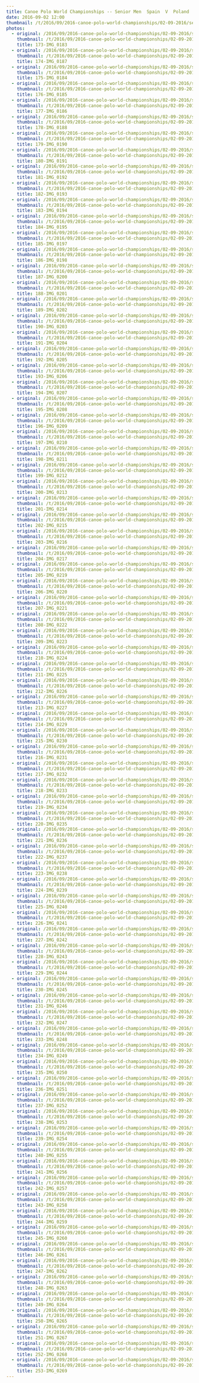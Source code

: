 ```yaml
---
title: Canoe Polo World Championships -- Senior Men  Spain  V  Poland
date: 2016-09-02 12:00
thumbnail: /t/2016/09/2016-canoe-polo-world-championships/02-09-2016/senior-men-spain-v-poland/173-img_0183.jpg
photos:
  - original: /2016/09/2016-canoe-polo-world-championships/02-09-2016/senior-men-spain-v-poland/173-img_0183.jpg
    thumbnail: /t/2016/09/2016-canoe-polo-world-championships/02-09-2016/senior-men-spain-v-poland/173-img_0183.jpg
    title: 173-IMG_0183
  - original: /2016/09/2016-canoe-polo-world-championships/02-09-2016/senior-men-spain-v-poland/174-img_0187.jpg
    thumbnail: /t/2016/09/2016-canoe-polo-world-championships/02-09-2016/senior-men-spain-v-poland/174-img_0187.jpg
    title: 174-IMG_0187
  - original: /2016/09/2016-canoe-polo-world-championships/02-09-2016/senior-men-spain-v-poland/175-img_0184.jpg
    thumbnail: /t/2016/09/2016-canoe-polo-world-championships/02-09-2016/senior-men-spain-v-poland/175-img_0184.jpg
    title: 175-IMG_0184
  - original: /2016/09/2016-canoe-polo-world-championships/02-09-2016/senior-men-spain-v-poland/176-img_0185.jpg
    thumbnail: /t/2016/09/2016-canoe-polo-world-championships/02-09-2016/senior-men-spain-v-poland/176-img_0185.jpg
    title: 176-IMG_0185
  - original: /2016/09/2016-canoe-polo-world-championships/02-09-2016/senior-men-spain-v-poland/177-img_0186.jpg
    thumbnail: /t/2016/09/2016-canoe-polo-world-championships/02-09-2016/senior-men-spain-v-poland/177-img_0186.jpg
    title: 177-IMG_0186
  - original: /2016/09/2016-canoe-polo-world-championships/02-09-2016/senior-men-spain-v-poland/178-img_0188.jpg
    thumbnail: /t/2016/09/2016-canoe-polo-world-championships/02-09-2016/senior-men-spain-v-poland/178-img_0188.jpg
    title: 178-IMG_0188
  - original: /2016/09/2016-canoe-polo-world-championships/02-09-2016/senior-men-spain-v-poland/179-img_0190.jpg
    thumbnail: /t/2016/09/2016-canoe-polo-world-championships/02-09-2016/senior-men-spain-v-poland/179-img_0190.jpg
    title: 179-IMG_0190
  - original: /2016/09/2016-canoe-polo-world-championships/02-09-2016/senior-men-spain-v-poland/180-img_0191.jpg
    thumbnail: /t/2016/09/2016-canoe-polo-world-championships/02-09-2016/senior-men-spain-v-poland/180-img_0191.jpg
    title: 180-IMG_0191
  - original: /2016/09/2016-canoe-polo-world-championships/02-09-2016/senior-men-spain-v-poland/181-img_0192.jpg
    thumbnail: /t/2016/09/2016-canoe-polo-world-championships/02-09-2016/senior-men-spain-v-poland/181-img_0192.jpg
    title: 181-IMG_0192
  - original: /2016/09/2016-canoe-polo-world-championships/02-09-2016/senior-men-spain-v-poland/182-img_0193.jpg
    thumbnail: /t/2016/09/2016-canoe-polo-world-championships/02-09-2016/senior-men-spain-v-poland/182-img_0193.jpg
    title: 182-IMG_0193
  - original: /2016/09/2016-canoe-polo-world-championships/02-09-2016/senior-men-spain-v-poland/183-img_0194.jpg
    thumbnail: /t/2016/09/2016-canoe-polo-world-championships/02-09-2016/senior-men-spain-v-poland/183-img_0194.jpg
    title: 183-IMG_0194
  - original: /2016/09/2016-canoe-polo-world-championships/02-09-2016/senior-men-spain-v-poland/184-img_0195.jpg
    thumbnail: /t/2016/09/2016-canoe-polo-world-championships/02-09-2016/senior-men-spain-v-poland/184-img_0195.jpg
    title: 184-IMG_0195
  - original: /2016/09/2016-canoe-polo-world-championships/02-09-2016/senior-men-spain-v-poland/185-img_0197.jpg
    thumbnail: /t/2016/09/2016-canoe-polo-world-championships/02-09-2016/senior-men-spain-v-poland/185-img_0197.jpg
    title: 185-IMG_0197
  - original: /2016/09/2016-canoe-polo-world-championships/02-09-2016/senior-men-spain-v-poland/186-img_0198.jpg
    thumbnail: /t/2016/09/2016-canoe-polo-world-championships/02-09-2016/senior-men-spain-v-poland/186-img_0198.jpg
    title: 186-IMG_0198
  - original: /2016/09/2016-canoe-polo-world-championships/02-09-2016/senior-men-spain-v-poland/187-img_0200.jpg
    thumbnail: /t/2016/09/2016-canoe-polo-world-championships/02-09-2016/senior-men-spain-v-poland/187-img_0200.jpg
    title: 187-IMG_0200
  - original: /2016/09/2016-canoe-polo-world-championships/02-09-2016/senior-men-spain-v-poland/188-img_0201.jpg
    thumbnail: /t/2016/09/2016-canoe-polo-world-championships/02-09-2016/senior-men-spain-v-poland/188-img_0201.jpg
    title: 188-IMG_0201
  - original: /2016/09/2016-canoe-polo-world-championships/02-09-2016/senior-men-spain-v-poland/189-img_0202.jpg
    thumbnail: /t/2016/09/2016-canoe-polo-world-championships/02-09-2016/senior-men-spain-v-poland/189-img_0202.jpg
    title: 189-IMG_0202
  - original: /2016/09/2016-canoe-polo-world-championships/02-09-2016/senior-men-spain-v-poland/190-img_0203.jpg
    thumbnail: /t/2016/09/2016-canoe-polo-world-championships/02-09-2016/senior-men-spain-v-poland/190-img_0203.jpg
    title: 190-IMG_0203
  - original: /2016/09/2016-canoe-polo-world-championships/02-09-2016/senior-men-spain-v-poland/191-img_0204.jpg
    thumbnail: /t/2016/09/2016-canoe-polo-world-championships/02-09-2016/senior-men-spain-v-poland/191-img_0204.jpg
    title: 191-IMG_0204
  - original: /2016/09/2016-canoe-polo-world-championships/02-09-2016/senior-men-spain-v-poland/192-img_0205.jpg
    thumbnail: /t/2016/09/2016-canoe-polo-world-championships/02-09-2016/senior-men-spain-v-poland/192-img_0205.jpg
    title: 192-IMG_0205
  - original: /2016/09/2016-canoe-polo-world-championships/02-09-2016/senior-men-spain-v-poland/193-img_0206.jpg
    thumbnail: /t/2016/09/2016-canoe-polo-world-championships/02-09-2016/senior-men-spain-v-poland/193-img_0206.jpg
    title: 193-IMG_0206
  - original: /2016/09/2016-canoe-polo-world-championships/02-09-2016/senior-men-spain-v-poland/194-img_0207.jpg
    thumbnail: /t/2016/09/2016-canoe-polo-world-championships/02-09-2016/senior-men-spain-v-poland/194-img_0207.jpg
    title: 194-IMG_0207
  - original: /2016/09/2016-canoe-polo-world-championships/02-09-2016/senior-men-spain-v-poland/195-img_0208.jpg
    thumbnail: /t/2016/09/2016-canoe-polo-world-championships/02-09-2016/senior-men-spain-v-poland/195-img_0208.jpg
    title: 195-IMG_0208
  - original: /2016/09/2016-canoe-polo-world-championships/02-09-2016/senior-men-spain-v-poland/196-img_0209.jpg
    thumbnail: /t/2016/09/2016-canoe-polo-world-championships/02-09-2016/senior-men-spain-v-poland/196-img_0209.jpg
    title: 196-IMG_0209
  - original: /2016/09/2016-canoe-polo-world-championships/02-09-2016/senior-men-spain-v-poland/197-img_0210.jpg
    thumbnail: /t/2016/09/2016-canoe-polo-world-championships/02-09-2016/senior-men-spain-v-poland/197-img_0210.jpg
    title: 197-IMG_0210
  - original: /2016/09/2016-canoe-polo-world-championships/02-09-2016/senior-men-spain-v-poland/198-img_0211.jpg
    thumbnail: /t/2016/09/2016-canoe-polo-world-championships/02-09-2016/senior-men-spain-v-poland/198-img_0211.jpg
    title: 198-IMG_0211
  - original: /2016/09/2016-canoe-polo-world-championships/02-09-2016/senior-men-spain-v-poland/199-img_0212.jpg
    thumbnail: /t/2016/09/2016-canoe-polo-world-championships/02-09-2016/senior-men-spain-v-poland/199-img_0212.jpg
    title: 199-IMG_0212
  - original: /2016/09/2016-canoe-polo-world-championships/02-09-2016/senior-men-spain-v-poland/200-img_0213.jpg
    thumbnail: /t/2016/09/2016-canoe-polo-world-championships/02-09-2016/senior-men-spain-v-poland/200-img_0213.jpg
    title: 200-IMG_0213
  - original: /2016/09/2016-canoe-polo-world-championships/02-09-2016/senior-men-spain-v-poland/201-img_0214.jpg
    thumbnail: /t/2016/09/2016-canoe-polo-world-championships/02-09-2016/senior-men-spain-v-poland/201-img_0214.jpg
    title: 201-IMG_0214
  - original: /2016/09/2016-canoe-polo-world-championships/02-09-2016/senior-men-spain-v-poland/202-img_0215.jpg
    thumbnail: /t/2016/09/2016-canoe-polo-world-championships/02-09-2016/senior-men-spain-v-poland/202-img_0215.jpg
    title: 202-IMG_0215
  - original: /2016/09/2016-canoe-polo-world-championships/02-09-2016/senior-men-spain-v-poland/203-img_0216.jpg
    thumbnail: /t/2016/09/2016-canoe-polo-world-championships/02-09-2016/senior-men-spain-v-poland/203-img_0216.jpg
    title: 203-IMG_0216
  - original: /2016/09/2016-canoe-polo-world-championships/02-09-2016/senior-men-spain-v-poland/204-img_0217.jpg
    thumbnail: /t/2016/09/2016-canoe-polo-world-championships/02-09-2016/senior-men-spain-v-poland/204-img_0217.jpg
    title: 204-IMG_0217
  - original: /2016/09/2016-canoe-polo-world-championships/02-09-2016/senior-men-spain-v-poland/205-img_0219.jpg
    thumbnail: /t/2016/09/2016-canoe-polo-world-championships/02-09-2016/senior-men-spain-v-poland/205-img_0219.jpg
    title: 205-IMG_0219
  - original: /2016/09/2016-canoe-polo-world-championships/02-09-2016/senior-men-spain-v-poland/206-img_0220.jpg
    thumbnail: /t/2016/09/2016-canoe-polo-world-championships/02-09-2016/senior-men-spain-v-poland/206-img_0220.jpg
    title: 206-IMG_0220
  - original: /2016/09/2016-canoe-polo-world-championships/02-09-2016/senior-men-spain-v-poland/207-img_0221.jpg
    thumbnail: /t/2016/09/2016-canoe-polo-world-championships/02-09-2016/senior-men-spain-v-poland/207-img_0221.jpg
    title: 207-IMG_0221
  - original: /2016/09/2016-canoe-polo-world-championships/02-09-2016/senior-men-spain-v-poland/208-img_0222.jpg
    thumbnail: /t/2016/09/2016-canoe-polo-world-championships/02-09-2016/senior-men-spain-v-poland/208-img_0222.jpg
    title: 208-IMG_0222
  - original: /2016/09/2016-canoe-polo-world-championships/02-09-2016/senior-men-spain-v-poland/209-img_0223.jpg
    thumbnail: /t/2016/09/2016-canoe-polo-world-championships/02-09-2016/senior-men-spain-v-poland/209-img_0223.jpg
    title: 209-IMG_0223
  - original: /2016/09/2016-canoe-polo-world-championships/02-09-2016/senior-men-spain-v-poland/210-img_0224.jpg
    thumbnail: /t/2016/09/2016-canoe-polo-world-championships/02-09-2016/senior-men-spain-v-poland/210-img_0224.jpg
    title: 210-IMG_0224
  - original: /2016/09/2016-canoe-polo-world-championships/02-09-2016/senior-men-spain-v-poland/211-img_0225.jpg
    thumbnail: /t/2016/09/2016-canoe-polo-world-championships/02-09-2016/senior-men-spain-v-poland/211-img_0225.jpg
    title: 211-IMG_0225
  - original: /2016/09/2016-canoe-polo-world-championships/02-09-2016/senior-men-spain-v-poland/212-img_0226.jpg
    thumbnail: /t/2016/09/2016-canoe-polo-world-championships/02-09-2016/senior-men-spain-v-poland/212-img_0226.jpg
    title: 212-IMG_0226
  - original: /2016/09/2016-canoe-polo-world-championships/02-09-2016/senior-men-spain-v-poland/213-img_0227.jpg
    thumbnail: /t/2016/09/2016-canoe-polo-world-championships/02-09-2016/senior-men-spain-v-poland/213-img_0227.jpg
    title: 213-IMG_0227
  - original: /2016/09/2016-canoe-polo-world-championships/02-09-2016/senior-men-spain-v-poland/214-img_0229.jpg
    thumbnail: /t/2016/09/2016-canoe-polo-world-championships/02-09-2016/senior-men-spain-v-poland/214-img_0229.jpg
    title: 214-IMG_0229
  - original: /2016/09/2016-canoe-polo-world-championships/02-09-2016/senior-men-spain-v-poland/215-img_0230.jpg
    thumbnail: /t/2016/09/2016-canoe-polo-world-championships/02-09-2016/senior-men-spain-v-poland/215-img_0230.jpg
    title: 215-IMG_0230
  - original: /2016/09/2016-canoe-polo-world-championships/02-09-2016/senior-men-spain-v-poland/216-img_0231.jpg
    thumbnail: /t/2016/09/2016-canoe-polo-world-championships/02-09-2016/senior-men-spain-v-poland/216-img_0231.jpg
    title: 216-IMG_0231
  - original: /2016/09/2016-canoe-polo-world-championships/02-09-2016/senior-men-spain-v-poland/217-img_0232.jpg
    thumbnail: /t/2016/09/2016-canoe-polo-world-championships/02-09-2016/senior-men-spain-v-poland/217-img_0232.jpg
    title: 217-IMG_0232
  - original: /2016/09/2016-canoe-polo-world-championships/02-09-2016/senior-men-spain-v-poland/218-img_0233.jpg
    thumbnail: /t/2016/09/2016-canoe-polo-world-championships/02-09-2016/senior-men-spain-v-poland/218-img_0233.jpg
    title: 218-IMG_0233
  - original: /2016/09/2016-canoe-polo-world-championships/02-09-2016/senior-men-spain-v-poland/219-img_0234.jpg
    thumbnail: /t/2016/09/2016-canoe-polo-world-championships/02-09-2016/senior-men-spain-v-poland/219-img_0234.jpg
    title: 219-IMG_0234
  - original: /2016/09/2016-canoe-polo-world-championships/02-09-2016/senior-men-spain-v-poland/220-img_0235.jpg
    thumbnail: /t/2016/09/2016-canoe-polo-world-championships/02-09-2016/senior-men-spain-v-poland/220-img_0235.jpg
    title: 220-IMG_0235
  - original: /2016/09/2016-canoe-polo-world-championships/02-09-2016/senior-men-spain-v-poland/221-img_0236.jpg
    thumbnail: /t/2016/09/2016-canoe-polo-world-championships/02-09-2016/senior-men-spain-v-poland/221-img_0236.jpg
    title: 221-IMG_0236
  - original: /2016/09/2016-canoe-polo-world-championships/02-09-2016/senior-men-spain-v-poland/222-img_0237.jpg
    thumbnail: /t/2016/09/2016-canoe-polo-world-championships/02-09-2016/senior-men-spain-v-poland/222-img_0237.jpg
    title: 222-IMG_0237
  - original: /2016/09/2016-canoe-polo-world-championships/02-09-2016/senior-men-spain-v-poland/223-img_0238.jpg
    thumbnail: /t/2016/09/2016-canoe-polo-world-championships/02-09-2016/senior-men-spain-v-poland/223-img_0238.jpg
    title: 223-IMG_0238
  - original: /2016/09/2016-canoe-polo-world-championships/02-09-2016/senior-men-spain-v-poland/224-img_0239.jpg
    thumbnail: /t/2016/09/2016-canoe-polo-world-championships/02-09-2016/senior-men-spain-v-poland/224-img_0239.jpg
    title: 224-IMG_0239
  - original: /2016/09/2016-canoe-polo-world-championships/02-09-2016/senior-men-spain-v-poland/225-img_0240.jpg
    thumbnail: /t/2016/09/2016-canoe-polo-world-championships/02-09-2016/senior-men-spain-v-poland/225-img_0240.jpg
    title: 225-IMG_0240
  - original: /2016/09/2016-canoe-polo-world-championships/02-09-2016/senior-men-spain-v-poland/226-img_0241.jpg
    thumbnail: /t/2016/09/2016-canoe-polo-world-championships/02-09-2016/senior-men-spain-v-poland/226-img_0241.jpg
    title: 226-IMG_0241
  - original: /2016/09/2016-canoe-polo-world-championships/02-09-2016/senior-men-spain-v-poland/227-img_0242.jpg
    thumbnail: /t/2016/09/2016-canoe-polo-world-championships/02-09-2016/senior-men-spain-v-poland/227-img_0242.jpg
    title: 227-IMG_0242
  - original: /2016/09/2016-canoe-polo-world-championships/02-09-2016/senior-men-spain-v-poland/228-img_0243.jpg
    thumbnail: /t/2016/09/2016-canoe-polo-world-championships/02-09-2016/senior-men-spain-v-poland/228-img_0243.jpg
    title: 228-IMG_0243
  - original: /2016/09/2016-canoe-polo-world-championships/02-09-2016/senior-men-spain-v-poland/229-img_0244.jpg
    thumbnail: /t/2016/09/2016-canoe-polo-world-championships/02-09-2016/senior-men-spain-v-poland/229-img_0244.jpg
    title: 229-IMG_0244
  - original: /2016/09/2016-canoe-polo-world-championships/02-09-2016/senior-men-spain-v-poland/230-img_0245.jpg
    thumbnail: /t/2016/09/2016-canoe-polo-world-championships/02-09-2016/senior-men-spain-v-poland/230-img_0245.jpg
    title: 230-IMG_0245
  - original: /2016/09/2016-canoe-polo-world-championships/02-09-2016/senior-men-spain-v-poland/231-img_0246.jpg
    thumbnail: /t/2016/09/2016-canoe-polo-world-championships/02-09-2016/senior-men-spain-v-poland/231-img_0246.jpg
    title: 231-IMG_0246
  - original: /2016/09/2016-canoe-polo-world-championships/02-09-2016/senior-men-spain-v-poland/232-img_0247.jpg
    thumbnail: /t/2016/09/2016-canoe-polo-world-championships/02-09-2016/senior-men-spain-v-poland/232-img_0247.jpg
    title: 232-IMG_0247
  - original: /2016/09/2016-canoe-polo-world-championships/02-09-2016/senior-men-spain-v-poland/233-img_0248.jpg
    thumbnail: /t/2016/09/2016-canoe-polo-world-championships/02-09-2016/senior-men-spain-v-poland/233-img_0248.jpg
    title: 233-IMG_0248
  - original: /2016/09/2016-canoe-polo-world-championships/02-09-2016/senior-men-spain-v-poland/234-img_0249.jpg
    thumbnail: /t/2016/09/2016-canoe-polo-world-championships/02-09-2016/senior-men-spain-v-poland/234-img_0249.jpg
    title: 234-IMG_0249
  - original: /2016/09/2016-canoe-polo-world-championships/02-09-2016/senior-men-spain-v-poland/235-img_0250.jpg
    thumbnail: /t/2016/09/2016-canoe-polo-world-championships/02-09-2016/senior-men-spain-v-poland/235-img_0250.jpg
    title: 235-IMG_0250
  - original: /2016/09/2016-canoe-polo-world-championships/02-09-2016/senior-men-spain-v-poland/236-img_0251.jpg
    thumbnail: /t/2016/09/2016-canoe-polo-world-championships/02-09-2016/senior-men-spain-v-poland/236-img_0251.jpg
    title: 236-IMG_0251
  - original: /2016/09/2016-canoe-polo-world-championships/02-09-2016/senior-men-spain-v-poland/237-img_0252.jpg
    thumbnail: /t/2016/09/2016-canoe-polo-world-championships/02-09-2016/senior-men-spain-v-poland/237-img_0252.jpg
    title: 237-IMG_0252
  - original: /2016/09/2016-canoe-polo-world-championships/02-09-2016/senior-men-spain-v-poland/238-img_0253.jpg
    thumbnail: /t/2016/09/2016-canoe-polo-world-championships/02-09-2016/senior-men-spain-v-poland/238-img_0253.jpg
    title: 238-IMG_0253
  - original: /2016/09/2016-canoe-polo-world-championships/02-09-2016/senior-men-spain-v-poland/239-img_0254.jpg
    thumbnail: /t/2016/09/2016-canoe-polo-world-championships/02-09-2016/senior-men-spain-v-poland/239-img_0254.jpg
    title: 239-IMG_0254
  - original: /2016/09/2016-canoe-polo-world-championships/02-09-2016/senior-men-spain-v-poland/240-img_0255.jpg
    thumbnail: /t/2016/09/2016-canoe-polo-world-championships/02-09-2016/senior-men-spain-v-poland/240-img_0255.jpg
    title: 240-IMG_0255
  - original: /2016/09/2016-canoe-polo-world-championships/02-09-2016/senior-men-spain-v-poland/241-img_0256.jpg
    thumbnail: /t/2016/09/2016-canoe-polo-world-championships/02-09-2016/senior-men-spain-v-poland/241-img_0256.jpg
    title: 241-IMG_0256
  - original: /2016/09/2016-canoe-polo-world-championships/02-09-2016/senior-men-spain-v-poland/242-img_0257.jpg
    thumbnail: /t/2016/09/2016-canoe-polo-world-championships/02-09-2016/senior-men-spain-v-poland/242-img_0257.jpg
    title: 242-IMG_0257
  - original: /2016/09/2016-canoe-polo-world-championships/02-09-2016/senior-men-spain-v-poland/243-img_0258.jpg
    thumbnail: /t/2016/09/2016-canoe-polo-world-championships/02-09-2016/senior-men-spain-v-poland/243-img_0258.jpg
    title: 243-IMG_0258
  - original: /2016/09/2016-canoe-polo-world-championships/02-09-2016/senior-men-spain-v-poland/244-img_0259.jpg
    thumbnail: /t/2016/09/2016-canoe-polo-world-championships/02-09-2016/senior-men-spain-v-poland/244-img_0259.jpg
    title: 244-IMG_0259
  - original: /2016/09/2016-canoe-polo-world-championships/02-09-2016/senior-men-spain-v-poland/245-img_0260.jpg
    thumbnail: /t/2016/09/2016-canoe-polo-world-championships/02-09-2016/senior-men-spain-v-poland/245-img_0260.jpg
    title: 245-IMG_0260
  - original: /2016/09/2016-canoe-polo-world-championships/02-09-2016/senior-men-spain-v-poland/246-img_0261.jpg
    thumbnail: /t/2016/09/2016-canoe-polo-world-championships/02-09-2016/senior-men-spain-v-poland/246-img_0261.jpg
    title: 246-IMG_0261
  - original: /2016/09/2016-canoe-polo-world-championships/02-09-2016/senior-men-spain-v-poland/247-img_0262.jpg
    thumbnail: /t/2016/09/2016-canoe-polo-world-championships/02-09-2016/senior-men-spain-v-poland/247-img_0262.jpg
    title: 247-IMG_0262
  - original: /2016/09/2016-canoe-polo-world-championships/02-09-2016/senior-men-spain-v-poland/248-img_0263.jpg
    thumbnail: /t/2016/09/2016-canoe-polo-world-championships/02-09-2016/senior-men-spain-v-poland/248-img_0263.jpg
    title: 248-IMG_0263
  - original: /2016/09/2016-canoe-polo-world-championships/02-09-2016/senior-men-spain-v-poland/249-img_0264.jpg
    thumbnail: /t/2016/09/2016-canoe-polo-world-championships/02-09-2016/senior-men-spain-v-poland/249-img_0264.jpg
    title: 249-IMG_0264
  - original: /2016/09/2016-canoe-polo-world-championships/02-09-2016/senior-men-spain-v-poland/250-img_0265.jpg
    thumbnail: /t/2016/09/2016-canoe-polo-world-championships/02-09-2016/senior-men-spain-v-poland/250-img_0265.jpg
    title: 250-IMG_0265
  - original: /2016/09/2016-canoe-polo-world-championships/02-09-2016/senior-men-spain-v-poland/251-img_0267.jpg
    thumbnail: /t/2016/09/2016-canoe-polo-world-championships/02-09-2016/senior-men-spain-v-poland/251-img_0267.jpg
    title: 251-IMG_0267
  - original: /2016/09/2016-canoe-polo-world-championships/02-09-2016/senior-men-spain-v-poland/252-img_0268.jpg
    thumbnail: /t/2016/09/2016-canoe-polo-world-championships/02-09-2016/senior-men-spain-v-poland/252-img_0268.jpg
    title: 252-IMG_0268
  - original: /2016/09/2016-canoe-polo-world-championships/02-09-2016/senior-men-spain-v-poland/253-img_0269.jpg
    thumbnail: /t/2016/09/2016-canoe-polo-world-championships/02-09-2016/senior-men-spain-v-poland/253-img_0269.jpg
    title: 253-IMG_0269
---
```

